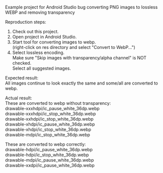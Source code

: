 Example project for Android Studio bug converting PNG images to lossless WEBP and removing transparency

Reproduction steps:
1. Check out this project.
2. Open project in Android Studio.
3. Start tool for converting images to webp.  
   (right-click on res directory and select "Convert to WebP...")
4. Select lossless encoding.  
   Make sure "Skip images with transparency/alpha channel" is NOT checked.  
   Select all suggested images.

Expected result:  
All images continue to look exactly the same and some/all are converted
to webp.

Actual result:  
These are converted to webp without transparency:  
drawable-xxxhdpi/ic_pause_white_36dp.webp  
drawable-xxxhdpi/ic_stop_white_36dp.webp  
drawable-xxhdpi/ic_stop_white_36dp.webp  
drawable-xhdpi/ic_pause_white_36dp.webp  
drawable-xhdpi/ic_stop_white_36dp.webp  
drawable-mdpi/ic_stop_white_36dp.webp  

These are converted to webp correctly:  
drawable-hdpi/ic_pause_white_36dp.webp  
drawable-hdpi/ic_stop_white_36dp.webp  
drawable-mdpi/ic_pause_white_36dp.webp  
drawable-xxdpi/ic_pause_white_36dp.webp  
